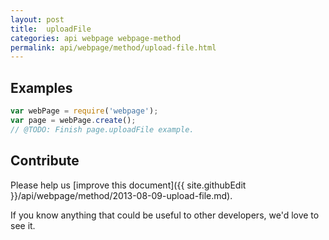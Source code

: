 ```yaml
---
layout: post
title:  uploadFile
categories: api webpage webpage-method
permalink: api/webpage/method/upload-file.html
---
```


## Examples

```javascript
var webPage = require('webpage');
var page = webPage.create();
// @TODO: Finish page.uploadFile example.
```

## Contribute

Please help us [improve this document]({{ site.githubEdit }}/api/webpage/method/2013-08-09-upload-file.md).

If you know anything that could be useful to other developers, we'd love to see it.


